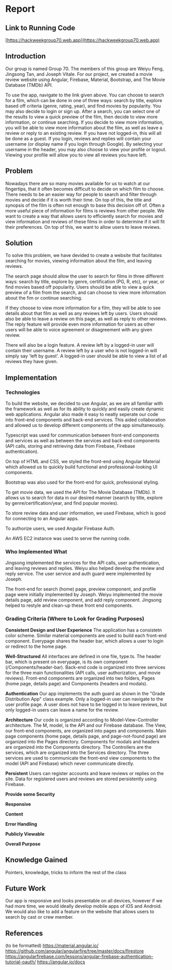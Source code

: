# Report

## Link to Running Code
[https://hackweekgroup70.web.app](https://hackweekgroup70.web.app)

## Introduction
Our group is named Group 70. The members of this group are Weiyu Feng, Jingsong Tan, and Joseph Vitale. For our project, we created a movie review website using Angular, Firebase, Material, Bootstrap, and The Movie Database (TMDb) API. 

To use the app, navigate to the link given above. You can choose to search for a film, which can be done in one of three ways: search by title, explore based off criteria (genre, rating, year), and find movies by popularity. You may also decide to login or sign up. After a search, you can select one of the results to view a quick preview of the film, then decide to view more information, or continue searching. If you decide to view more information, you will be able to view more information about the film, as well as leave a review or reply to an existing review. If you have not logged-in, this will all be done as a guest. If you login, reviews and replies will contain your username (or display name if you login through Google). By selecting your username in the header, you may also choose to view your profile or logout. Viewing your profile will allow you to view all reviews you have left. 

## Problem
Nowadays there are so many movies available for us to watch at our fingertips, that it often becomes difficult to decide on which film to choose. There needs to be an easier way for people to search and filter through movies and decide if it is worth their time. On top of this, the title and synopsis of the film is often not enough to base this decision off of. Often a more  useful piece of information for films is reviews from other people. We want to create a way that allows users to efficiently search for movies and view information and reviews of these films in order to determine if it will fit their preferences. On top of this, we want to allow users to leave reviews.  

## Solution
To solve this problem, we have devided to create a website that facilitates searching for movies, viewing information about the film, and leaving reviews. 

The search page should allow the user to search for films in three different ways: search by title, explore by genre, certification (PG, R, etc), or year, or find movies based off popularity. Users should be able to view a quick preview of a film from the search, and can choose to view more information about the fim or continue searching. 

If they choose to view more information for a film, they will be able to see details about that film as well as any reviews left by users. Users should also be able to leave a review on this page, as well as reply to other reviews. The reply feature will provide even more information for users as other users will be able to voice agreement or disagreement with any given review.  

There will also be a login feature. A review left by a logged-in user will contain their username. A review left by a user who is not logged-in will simply say 'left by guest'. A logged-in user should be able to view a list of all reviews they have given. 

## Implementation
### Technologies
To build the website, we decided to use Angular, as we are all familiar with the framework as well as for its ability to quickly and easily create dynamic web applications. Angular also made it easy to neatly seperate our code into front-end components and back-end services. This aided collaboration and allowed us to develop different components of the app simultaneously. 

Typescript was used for communication between front-end components and services as well as between the services and back-end components (API calls, storing and retrieving data from Firebase, Firebase authentication). 

On top of HTML and CSS, we styled the front-end using Angular Material which allowed us to quickly build functional and professional-looking UI components.

Bootstrap was also used for the front-end for quick, professional styling. 

To get movie data, we used the API for The Movie Database (TMDb). It allows us to search for data in our desired manner (search by title, explore by genre/certification/year, and find popular movies). 

To store review data and user information, we used Firebase, which is good for connecting to an Angular apps. 

To authorize users, we used Angular Firebase Auth. 

An AWS EC2 instance was used to serve the running code. 

### Who Implemented What
Jingsong implemented the services for the API calls, user authentication, and leaving reviews and replies. Weiyu also helped develop the review and reply service. The user service and auth guard were implemented by Joseph. 

The front-end for search (home) page, preview component, and profile page were initially implemented by Joseph. Weiyu implemented the movie details page, add review component, and add reply component. Jingsong helped to restyle and clean-up these front end components. 

### Grading Criteria (Where to Look for Grading Purposes)
**Consistent Design and User Experience** 
The application has a consistetn color scheme. Similar material components are used to build each front-end component. Everypage shares the header bar, which allows a user to login or redirect to the home page. 

**Well-Structured**
All interfaces are defined in one file, type.ts. The header bar, which is present on everypage, is its own component (/Components/header-bar). Back-end code is organized into three services for the three main functionalities (API calls, user authorization, and movie reviews). Front-end components are organized into two folders, Pages (home page, details page) and Components (headers and modals). 

**Authentication**
Our app implements the auth guard as shown in the "Grade Distribution App" class example. Only a logged-in user can navigate to the user profile page. A user does not have to be logged in to leave reviews, but only logged-in users can leave a name for the review. 

**Architecture**
Our code is organized according to Model-View-Controller architecture. The M, model, is the API and our Firebase database. The View, our front-end components, are organized into pages and components. Main page components (home page, details page, and page-not-found page) are organized into the Pages directory. Components for modals and headers are organized into the Components directory. The Controllers are the services, which are organized into the Services directory. The three services are used to communicate the front-end view components to the model (API and Firebase) which never communicate directly. 

**Persistent**
Users can register accounts and leave reviews or replies on the site. Data for registered users and reviews are stored persistently using Firebase. 

**Provide some Security**

**Responsive**

**Content**

**Error Handling**

**Publicly Viewable**

**Overall Purpose**

## Knowledge Gained
Pointers, knowledge, tricks to inform the rest of the class

## Future Work
Our app is responsive and looks presentable on all devices, however if we had more time, we would ideally develop mobile apps of iOS and Android. 
We would also like to add a feature on the website that allows users to search by cast or crew member. 

## References
(to be formatted)
https://material.angular.io/
https://github.com/angular/angularfire/tree/master/docs/firestore
https://angularfirebase.com/lessons/angular-firebase-authentication-tutorial-oauth/
https://angular.io/docs

